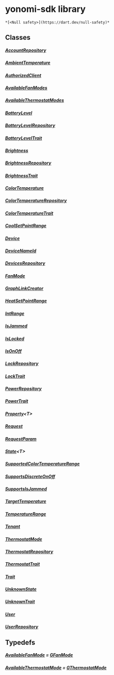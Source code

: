 


# yonomi-sdk library






    *[<Null safety>](https://dart.dev/null-safety)*





## Classes

##### [AccountRepository](../yonomi-sdk/AccountRepository-class.md)



 


##### [AmbientTemperature](../yonomi-sdk/AmbientTemperature-class.md)



 


##### [AuthorizedClient](../yonomi-sdk/AuthorizedClient-class.md)



 


##### [AvailableFanModes](../yonomi-sdk/AvailableFanModes-class.md)



 


##### [AvailableThermostatModes](../yonomi-sdk/AvailableThermostatModes-class.md)



 


##### [BatteryLevel](../yonomi-sdk/BatteryLevel-class.md)



 


##### [BatteryLevelRepository](../yonomi-sdk/BatteryLevelRepository-class.md)



 


##### [BatteryLevelTrait](../yonomi-sdk/BatteryLevelTrait-class.md)



 


##### [Brightness](../yonomi-sdk/Brightness-class.md)



 


##### [BrightnessRepository](../yonomi-sdk/BrightnessRepository-class.md)



 


##### [BrightnessTrait](../yonomi-sdk/BrightnessTrait-class.md)



 


##### [ColorTemperature](../yonomi-sdk/ColorTemperature-class.md)



 


##### [ColorTemperatureRepository](../yonomi-sdk/ColorTemperatureRepository-class.md)



 


##### [ColorTemperatureTrait](../yonomi-sdk/ColorTemperatureTrait-class.md)



 


##### [CoolSetPointRange](../yonomi-sdk/CoolSetPointRange-class.md)



 


##### [Device](../yonomi-sdk/Device-class.md)



 


##### [DeviceNameId](../yonomi-sdk/DeviceNameId-class.md)



 


##### [DevicesRepository](../yonomi-sdk/DevicesRepository-class.md)



 


##### [FanMode](../yonomi-sdk/FanMode-class.md)



 


##### [GraphLinkCreator](../yonomi-sdk/GraphLinkCreator-class.md)



 


##### [HeatSetPointRange](../yonomi-sdk/HeatSetPointRange-class.md)



 


##### [IntRange](../yonomi-sdk/IntRange-class.md)



 


##### [IsJammed](../yonomi-sdk/IsJammed-class.md)



 


##### [IsLocked](../yonomi-sdk/IsLocked-class.md)



 


##### [IsOnOff](../yonomi-sdk/IsOnOff-class.md)



 


##### [LockRepository](../yonomi-sdk/LockRepository-class.md)



 


##### [LockTrait](../yonomi-sdk/LockTrait-class.md)



 


##### [PowerRepository](../yonomi-sdk/PowerRepository-class.md)



 


##### [PowerTrait](../yonomi-sdk/PowerTrait-class.md)



 


##### [Property](../yonomi-sdk/Property-class.md)&lt;T>



 


##### [Request](../yonomi-sdk/Request-class.md)



 


##### [RequestParam](../yonomi-sdk/RequestParam-class.md)



 


##### [State](../yonomi-sdk/State-class.md)&lt;T>



 


##### [SupportedColorTemperatureRange](../yonomi-sdk/SupportedColorTemperatureRange-class.md)



 


##### [SupportsDiscreteOnOff](../yonomi-sdk/SupportsDiscreteOnOff-class.md)



 


##### [SupportsIsJammed](../yonomi-sdk/SupportsIsJammed-class.md)



 


##### [TargetTemperature](../yonomi-sdk/TargetTemperature-class.md)



 


##### [TemperatureRange](../yonomi-sdk/TemperatureRange-class.md)



 


##### [Tenant](../yonomi-sdk/Tenant-class.md)



 


##### [ThermostatMode](../yonomi-sdk/ThermostatMode-class.md)



 


##### [ThermostatRepository](../yonomi-sdk/ThermostatRepository-class.md)



 


##### [ThermostatTrait](../yonomi-sdk/ThermostatTrait-class.md)



 


##### [Trait](../yonomi-sdk/Trait-class.md)



 


##### [UnknownState](../yonomi-sdk/UnknownState-class.md)



 


##### [UnknownTrait](../yonomi-sdk/UnknownTrait-class.md)



 


##### [User](../yonomi-sdk/User-class.md)



 


##### [UserRepository](../yonomi-sdk/UserRepository-class.md)



 









## Typedefs


  ##### [AvailableFanMode](../yonomi-sdk/AvailableFanMode.md) = [GFanMode](../third_party_yonomi_graphql_schema_schema.docs.schema.gql/GFanMode-class.md)



   






  ##### [AvailableThermostatMode](../yonomi-sdk/AvailableThermostatMode.md) = [GThermostatMode](../third_party_yonomi_graphql_schema_schema.docs.schema.gql/GThermostatMode-class.md)



   











